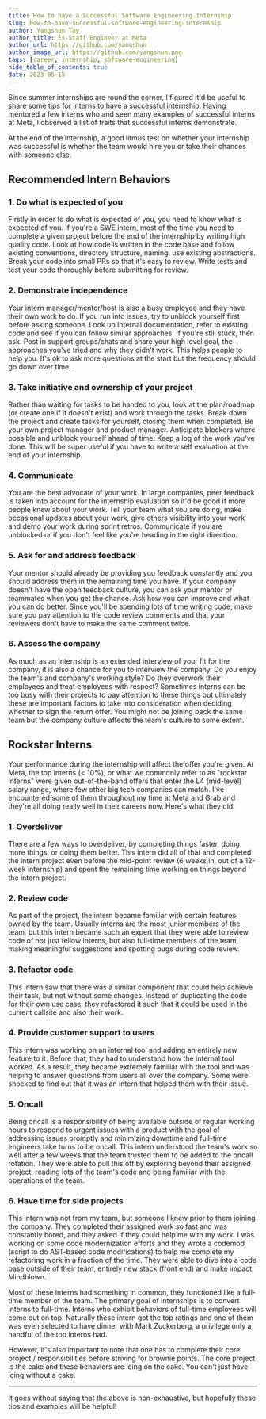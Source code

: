 ```yaml
---
title: How to have a Successful Software Engineering Internship
slug: how-to-have-successful-software-engineering-internship
author: Yangshun Tay
author_title: Ex-Staff Engineer at Meta
author_url: https://github.com/yangshun
author_image_url: https://github.com/yangshun.png
tags: [career, internship, software-engineering]
hide_table_of_contents: true
date: 2023-05-15
---
```


Since summer internships are round the corner, I figured it'd be useful to share some tips for interns to have a successful internship. Having mentored a few interns who and seen many examples of successful interns at Meta, I observed a list of traits that successful interns demonstrate.

At the end of the internship, a good litmus test on whether your internship was successful is whether the team would hire you or take their chances with someone else.

## Recommended Intern Behaviors

### 1. Do what is expected of you

Firstly in order to do what is expected of you, you need to know what is expected of you. If you're a SWE intern, most of the time you need to complete a given project before the end of the internship by writing high quality code. Look at how code is written in the code base and follow existing conventions, directory structure, naming, use existing abstractions. Break your code into small PRs so that it's easy to review. Write tests and test your code thoroughly before submitting for review.

### 2. Demonstrate independence

Your intern manager/mentor/host is also a busy employee and they have their own work to do. If you run into issues, try to unblock yourself first before asking someone. Look up internal documentation, refer to existing code and see if you can follow similar approaches. If you're still stuck, then ask. Post in support groups/chats and share your high level goal, the approaches you've tried and why they didn't work. This helps people to help you. It's ok to ask more questions at the start but the frequency should go down over time.

### 3. Take initiative and ownership of your project

Rather than waiting for tasks to be handed to you, look at the plan/roadmap (or create one if it doesn't exist) and work through the tasks. Break down the project and create tasks for yourself, closing them when completed. Be your own project manager and product manager. Anticipate blockers where possible and unblock yourself ahead of time. Keep a log of the work you've done. This will be super useful if you have to write a self evaluation at the end of your internship.

### 4. Communicate

You are the best advocate of your work. In large companies, peer feedback is taken into account for the internship evaluation so it'd be good if more people knew about your work. Tell your team what you are doing, make occasional updates about your work, give others visibility into your work and demo your work during sprint retros. Communicate if you are unblocked or if you don't feel like you're heading in the right direction.

### 5. Ask for and address feedback

Your mentor should already be providing you feedback constantly and you should address them in the remaining time you have. If your company doesn't have the open feedback culture, you can ask your mentor or teammates when you get the chance. Ask how you can improve and what you can do better. Since you'll be spending lots of time writing code, make sure you pay attention to the code review comments and that your reviewers don't have to make the same comment twice.

### 6. Assess the company

As much as an internship is an extended interview of your fit for the company, it is also a chance for you to interview the company. Do you enjoy the team's and company's working style? Do they overwork their employees and treat employees with respect? Sometimes interns can be too busy with their projects to pay attention to these things but ultimately these are important factors to take into consideration when deciding whether to sign the return offer. You might not be joining back the same team but the company culture affects the team's culture to some extent.

## Rockstar Interns

Your performance during the internship will affect the offer you're given. At Meta, the top interns (< 10%), or what we commonly refer to as "rockstar interns" were given out-of-the-band offers that enter the L4 (mid-level) salary range, where few other big tech companies can match. I've encountered some of them throughout my time at Meta and Grab and they're all doing really well in their careers now. Here's what they did:

### 1. Overdeliver

There are a few ways to overdeliver, by completing things faster, doing more things, or doing them better. This intern did all of that and completed the intern project even before the mid-point review (6 weeks in, out of a 12-week internship) and spent the remaining time working on things beyond the intern project.

### 2. Review code

As part of the project, the intern became familiar with certain features owned by the team. Usually interns are the most junior members of the team, but this intern became such an expert that they were able to review code of not just fellow interns, but also full-time members of the team, making meaningful suggestions and spotting bugs during code review.

### 3. Refactor code

This intern saw that there was a similar component that could help achieve their task, but not without some changes. Instead of duplicating the code for their own use case, they refactored it such that it could be used in the current callsite and also their work.

### 4. Provide customer support to users

This intern was working on an internal tool and adding an entirely new feature to it. Before that, they had to understand how the internal tool worked. As a result, they became extremely familiar with the tool and was helping to answer questions from users all over the company. Some were shocked to find out that it was an intern that helped them with their issue.

### 5. Oncall

Being oncall is a responsibility of being available outside of regular working hours to respond to urgent issues with a product with the goal of addressing issues promptly and minimizing downtime and full-time engineers take turns to be oncall. This intern understood the team's work so well after a few weeks that the team trusted them to be added to the oncall rotation. They were able to pull this off by exploring beyond their assigned project, reading lots of the team's code and being familiar with the operations of the team.

### 6. Have time for side projects

This intern was not from my team, but someone I knew prior to them joining the company. They completed their assigned work so fast and was constantly bored, and they asked if they could help me with my work. I was working on some code modernization efforts and they wrote a codemod (script to do AST-based code modifications) to help me complete my refactoring work in a fraction of the time. They were able to dive into a code base outside of their team, entirely new stack (front end) and make impact. Mindblown.

Most of these interns had something in common, they functioned like a full-time member of the team. The primary goal of internships is to convert interns to full-time. Interns who exhibit behaviors of full-time employees will come out on top. Naturally these intern got the top ratings and one of them was even selected to have dinner with Mark Zuckerberg, a privilege only a handful of the top interns had.

However, it's also important to note that one has to complete their core project / responsibilities before striving for brownie points. The core project is the cake and these behaviors are icing on the cake. You can't just have icing without a cake.

---

It goes without saying that the above is non-exhaustive, but hopefully these tips and examples will be helpful!
